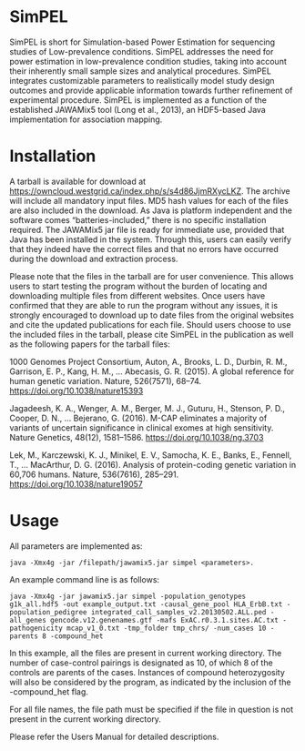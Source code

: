 SimPEL
==

SimPEL is short for Simulation-based Power Estimation for sequencing studies of Low-prevalence conditions. SimPEL addresses the need for power estimation in low-prevalence condition studies, taking into account their inherently small sample sizes and analytical procedures. SimPEL integrates customizable parameters to realistically model study design outcomes and provide applicable information towards further refinement of experimental procedure. SimPEL is implemented as a function of the established JAWAMix5 tool (Long et al., 2013)⁠, an HDF5-based Java implementation for association mapping.

Installation
==

A tarball is available for download at https://owncloud.westgrid.ca/index.php/s/s4d86JjmRXycLKZ. The archive will include all mandatory input files. MD5 hash values for each of the files are also included in the download. As Java is platform independent and the software comes “batteries-included,” there is no specific installation required. The JAWAMix5 jar file is ready for immediate use, provided that Java has been installed in the system. Through this, users can easily verify that they indeed have the correct files and that no errors have occurred during the download and extraction process.

Please note that the files in the tarball are for user convenience. This allows users to start testing the program without the burden of locating and downloading multiple files from different websites. Once users have confirmed that they are able to run the program without any issues, it is strongly encouraged to download up to date files from the original websites and cite the updated publications for each file. Should users choose to use the included files in the tarball, please cite SimPEL in the publication as well as the following papers for the tarball files:

1000 Genomes Project Consortium, Auton, A., Brooks, L. D., Durbin, R. M., Garrison, E. P., Kang, H. M., … Abecasis, G. R. (2015). A global reference for human genetic variation. Nature, 526(7571), 68–74. https://doi.org/10.1038/nature15393

Jagadeesh, K. A., Wenger, A. M., Berger, M. J., Guturu, H., Stenson, P. D., Cooper, D. N., … Bejerano, G. (2016). M-CAP eliminates a majority of variants of uncertain significance in clinical exomes at high sensitivity. Nature Genetics, 48(12), 1581–1586. https://doi.org/10.1038/ng.3703

Lek, M., Karczewski, K. J., Minikel, E. V., Samocha, K. E., Banks, E., Fennell, T., … MacArthur, D. G. (2016). Analysis of protein-coding genetic variation in 60,706 humans. Nature, 536(7616), 285–291. https://doi.org/10.1038/nature19057

Usage
==

All parameters are implemented as:
```
java -Xmx4g -jar /filepath/jawamix5.jar simpel <parameters>.
```
An example command line is as follows:
```
java -Xmx4g -jar jawamix5.jar simpel -population_genotypes g1k_all.hdf5 -out example_output.txt -causal_gene_pool HLA_ErbB.txt -population_pedigree integrated_call_samples_v2.20130502.ALL.ped -all_genes gencode.v12.genenames.gtf -mafs ExAC.r0.3.1.sites.AC.txt -pathogenicity mcap_v1_0.txt -tmp_folder tmp_chrs/ -num_cases 10 -parents 8 -compound_het
```
In this example, all the files are present in current working directory. The number of case-control pairings is designated as 10, of which 8 of the controls are parents of the cases. Instances of compound heterozygosity will also be considered by the program, as indicated by the inclusion of the -compound_het flag.

For all file names, the file path must be specified if the file in question is not present in the current working directory.

Please refer the Users Manual for detailed descriptions.
